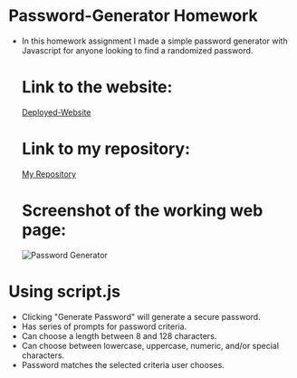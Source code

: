 # Password-Generator Homework
* In this homework assignment I made a simple password generator with Javascript for anyone looking to find a randomized password.
    
    # Link to the website:
    [Deployed-Website](https://swagmaster678.github.io/Password-Generator/)
    
    # Link to my repository:
    [My Repository](https://github.com/swagmaster678/Password-Generator)

    # Screenshot of the working web page:
    ![Password Generator](images/C:\Users\brice\Desktop\homework\Password-Generator\images\Users_brice_Desktop_homework_Password-Generator_index.html.png) 

 
# Using script.js
* Clicking "Generate Password" will generate a secure password.
* Has series of prompts for password criteria.
* Can choose a length between 8 and 128 characters.
* Can choose between lowercase, uppercase, numeric, and/or special characters.
* Password matches the selected criteria user chooses.